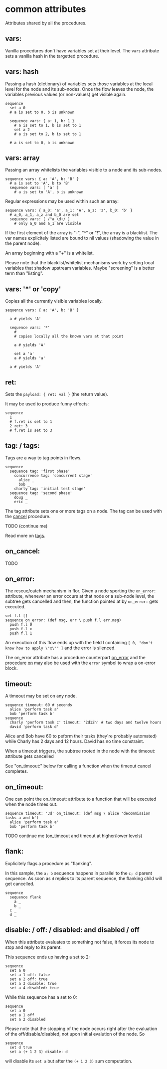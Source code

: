 
# common attributes

Attributes shared by all the procedures.

## vars:

Vanilla procedures don't have variables set at their level. The `vars` attribute sets a vanilla hash in the targetted procedure.

## vars: hash

Passing a hash (dictionary) of variables sets those variables at the local level for the node and its sub-nodes. Once the flow leaves the node, the variables previous values (or non-values) get visible again.

```
sequence
  set a 0
  # a is set to 0, b is unknown

  sequence vars: { a: 1, b: 1 }
    # a is set to 1, b is set to 1
    set a 2
    # a is set to 2, b is set to 1

  # a is set to 0, b is unknown
```

## vars: array

Passing an array whitelists the variables visible to a node and its sub-nodes.

```
sequence vars: { a: 'A', b: 'B' }
  # a is set to 'A', b to 'B'
  sequence vars: [ 'a' ]
    # a is set to 'A', b is unknown
```

Regular expressions may be used within such an array:
```
sequence vars: { a_0: 'a', a_1: 'A', a_z: 'z', b_0: 'b' }
  # a_0, a_1, a_z and b_0 are set
  sequence vars: [ /^a_\d+/ ]
    # only a_0 and a_1 are visible
```

If the first element of the array is "-", "^" or "!", the array is a blacklist. The var names explicitely listed are bound to nil values (shadowing the value in the parent node).

An array beginning with a "+" is a whitelist.

Please note that the blacklist/whitelist mechanisms work by setting local variables that shadow upstream variables. Maybe "screening" is a better term than "listing".

## vars: '*' or 'copy'

Copies all the currently visible variables locally.

```
sequence vars: { a: 'A', b: 'B' }

  a # yields 'A'

  sequence vars: '*'
    #
    # copies locally all the known vars at that point

    a # yields 'A'

    set a 'a'
    a # yields 'a'

  a # yields 'A'
```

## ret:

Sets the `payload: { ret: val }` (the return value).

It may be used to produce funny effects:
```
sequence
  1
  # f.ret is set to 1
  2 ret: 3
  # f.ret is set to 3
```

## tag: / tags:

Tags are a way to tag points in flows.

```
sequence
  sequence tag: 'first phase'
    concurrence tag: 'concurrent stage'
      alice _
      bob _
    charly tag: 'initial test stage'
  sequence tag: 'second phase'
    doug _
    eric _
```

The tag attribute sets one or more tags on a node. The tag can be used with the [cancel](procedures/cancel.md) procedure.

TODO (continue me)

Read more on [tags](tags.md).

## on_cancel:

TODO

## on_error:

The rescue/catch mechanism in flor. Given a node sporting the `on_error:` attribute, whenever an error occurs at that node or a sub-node level, the subtree gets cancelled and then, the function pointed at by `on_error:` gets executed.

```
set f.l []
sequence on_error: (def msg, err \ push f.l err.msg)
  push f.l 0
  push f.l x
  push f.l 1
```
An execution of this flow ends up with the field l containing `[ 0, "don't know how to apply \"x\"" ]` and the error is silenced.

The on_error attribute has a procedure counterpart [on_error](procedures/on_error.md) and the procedure [on](procedures/on.md) may also be used with the `error` symbol to wrap a on-error block.

## timeout:

A timeout may be set on any node.

```
sequence timeout: 60 # seconds
  alice 'perform task a'
  bob 'perform task b'
sequence
  charly 'perform task c' timeout: '2d12h' # two days and twelve hours
  david 'perform task d'
```

Alice and Bob have 60 to peform their tasks (they're probably automated) while Charly has 2 days and 12 hours. David has no time constraint.

When a timeout triggers, the subtree rooted in the node with the timeout: attribute gets cancelled

See "on_timeout:" below for calling a function when the timeout cancel completes.

## on_timeout:

One can point the on_timeout: attribute to a function that will be executed when the node times out.

```
sequence timeout: '3d' on_timeout: (def msg \ alice 'decommission tasks a and b')
  alice 'perform task a'
  bob 'perform task b'
```

TODO continue me (on_timeout and timeout at higher/lower levels)

## flank:

Explicitely flags a procedure as "flanking".

In this sample, the `a; b` sequence happens in parallel to the `c; d` parent sequence. As soon as `d` replies to its parent sequence, the flanking child will get cancelled.

```
sequence
  sequence flank
    a _
    b _
  c _
  d _
```

## disable: / off: / disabled: and disabled / off

When this attribute evaluates to something not false, it forces its node to stop and reply to its parent.

This sequence ends up having a set to 2:
```
sequence
  set a 0
  set a 1 off: false
  set a 2 off: true
  set a 3 disable: true
  set a 4 disabled: true
```

While this sequence has a set to 0:
```
sequence
  set a 0
  set a 1 off
  set a 2 disabled
```

Please note that the stopping of the node occurs right after the evaluation of the off/disable/disabled, not upon initial evalution of the node. So
```
sequence
  set d true
  set a (+ 1 2 3) disable: d
```
will disable its `set a` but after the `(+ 1 2 3)` sum computation.

